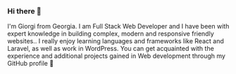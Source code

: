 ### Hi there 👋
I'm Giorgi from Georgia. I am Full Stack Web Developer and I have been with expert knowledge in building complex, modern and responsive friendly websites.. I really enjoy learning languages and frameworks like React and Laravel, as well as work in WordPress.
You can get acquainted with the experience and additional projects gained in Web development through my GitHub profile 🤲
